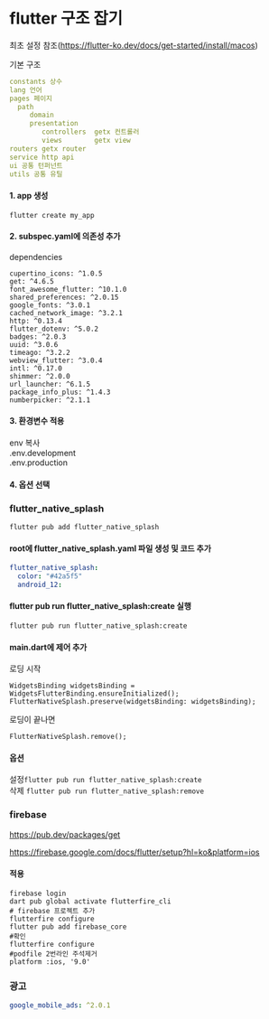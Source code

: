 # flutter 구조 잡기

최초 설정 참조(https://flutter-ko.dev/docs/get-started/install/macos)

기본 구조
```yaml
constants 상수
lang 언어
pages 페이지 
  path 
     domain
     presentation
        controllers  getx 컨트롤러
        views        getx view
routers getx router
service http api 
ui 공통 턴퍼넌트
utils 공통 유틸
```

#### 1. app 생성

```flutter create my_app```


#### 2. subspec.yaml에 의존성 추가

dependencies
```
cupertino_icons: ^1.0.5
get: ^4.6.5
font_awesome_flutter: ^10.1.0
shared_preferences: ^2.0.15
google_fonts: ^3.0.1
cached_network_image: ^3.2.1
http: ^0.13.4
flutter_dotenv: ^5.0.2
badges: ^2.0.3
uuid: ^3.0.6
timeago: ^3.2.2
webview_flutter: ^3.0.4
intl: ^0.17.0
shimmer: ^2.0.0
url_launcher: ^6.1.5
package_info_plus: ^1.4.3
numberpicker: ^2.1.1
```

#### 3. 환경변수 적용
env 복사  
.env.development  
.env.production   


#### 4. 옵션 선택

### flutter_native_splash

```flutter pub add flutter_native_splash```

#### root에 flutter_native_splash.yaml 파일 생성 및 코드 추가

```yaml
flutter_native_splash:
  color: "#42a5f5"
  android_12:
```
  
#### flutter pub run flutter_native_splash:create 실행

```
flutter pub run flutter_native_splash:create
```
#### main.dart에 제어 추가

로딩 시작 
```  
WidgetsBinding widgetsBinding = WidgetsFlutterBinding.ensureInitialized();  
FlutterNativeSplash.preserve(widgetsBinding: widgetsBinding);
```  
로딩이 끝나면
```
FlutterNativeSplash.remove();
```

#### 옵션  
설정`flutter pub run flutter_native_splash:create`  
삭제 `flutter pub run flutter_native_splash:remove`  

### firebase  
https://pub.dev/packages/get

https://firebase.google.com/docs/flutter/setup?hl=ko&platform=ios

#### 적용
```
firebase login
dart pub global activate flutterfire_cli
# firebase 프로젝트 추가
flutterfire configure
flutter pub add firebase_core
#확인
flutterfire configure
#podfile 2번라인 주석제거
platform :ios, '9.0'
```

### 광고

```yaml
google_mobile_ads: ^2.0.1
```






